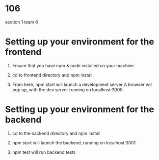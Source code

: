 # 106
section 1 team 6

# Setting up your environment for the frontend

1) Ensure that you have npm & node installed on your machine.  

2) cd to frontend directory and npm install. 

3) From here, npm start will launch a development server
    A browser will pop up, with the dev server running on localhost:3000

# Setting up your environment for the backend

1) cd to the backend directory and npm install

2) npm start will launch the backend, running on localhost:3001

3) npm test will run backend tests
      

